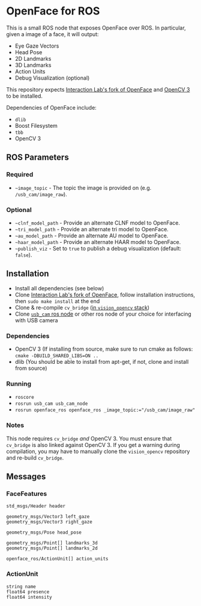 # OpenFace for ROS

This is a small ROS node that exposes OpenFace over ROS. In particular, given a image of a face, it will output:
  * Eye Gaze Vectors
  * Head Pose
  * 2D Landmarks
  * 3D Landmarks
  * Action Units
  * Debug Visualization (optional)

This repository expects [Interaction Lab's fork of OpenFace](https://github.com/interaction-lab/OpenFace) and [OpenCV 3](https://github.com/opencv/opencv) to be installed.

Dependencies of OpenFace include:
  * `dlib`
  * Boost Filesystem
  * `tbb`
  * OpenCV 3

## ROS Parameters

### Required
  * `~image_topic` - The topic the image is provided on (e.g. `/usb_cam/image_raw`).

### Optional
  * `~clnf_model_path` - Provide an alternate CLNF model to OpenFace.
  * `~tri_model_path` - Provide an alternate tri model to OpenFace.
  * `~au_model_path` - Provide an alternate AU model to OpenFace.
   * `~haar_model_path` - Provide an alternate HAAR model to OpenFace.
  * `~publish_viz` - Set to `true` to publish a debug visualization (default: `false`).

## Installation
  * Install all dependencies (see below)
  * Clone  [Interaction Lab's fork of OpenFace](https://github.com/interaction-lab/OpenFace), follow installation instructions, then `sudo make install` at the end
  * Clone & re-compile `cv_bridge` ([in `vision_opencv` stack](http://wiki.ros.org/vision_opencv))
  * Clone [`usb_cam` ros node](http://wiki.ros.org/usb_cam) or other ros node of your choice for interfacing with USB camera

### Dependencies
  * OpenCV 3 (If installing from source, make sure to run cmake as follows: `cmake -DBUILD_SHARED_LIBS=ON ..﻿⁠⁠⁠⁠`
  * dlib (You should be able to install from apt-get, if not, clone and install from source)

### Running
  * `roscore`
  * `rosrun usb_cam usb_cam_node`
  * `rosrun openface_ros openface_ros _image_topic:="/usb_cam/image_raw"`

### Notes

This node requires `cv_bridge` *and* OpenCV 3. You must ensure that `cv_bridge` is also linked against OpenCV 3. If you get a warning during compilation, you may have to manually clone the `vision_opencv` repository and re-build `cv_bridge`.

## Messages

### FaceFeatures
```
std_msgs/Header header

geometry_msgs/Vector3 left_gaze
geometry_msgs/Vector3 right_gaze

geometry_msgs/Pose head_pose

geometry_msgs/Point[] landmarks_3d
geometry_msgs/Point[] landmarks_2d

openface_ros/ActionUnit[] action_units
```

### ActionUnit
```
string name
float64 presence
float64 intensity
```

